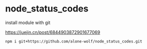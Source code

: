 # node_status_codes

install module with git

https://juejin.cn/post/6844903872901677069

```shell
npm i git+https://github.com/alone-wolf/node_status_codes.git
```

